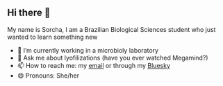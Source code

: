 ## Hi there 👋
My name is Sorcha, I am a Brazilian Biological Sciences student who just wanted to learn something new
<!--
**Silky-number8/Silky-number8** is a ✨ _special_ ✨ repository because it's `README.md` (this file) appears on your GitHub profile.

Here are some ideas to get you started: -->

- 🔭 I’m currently working in a microbioly laboratory
- 💬 Ask me about lyofilizations (have you ever watched Megamind?)
- 📫 How to reach me: my <a href="mailto:sorchagalera@gmail.com"> email</a> or through my <a href="https://bsky.app/profile/sgmushroom.bsky.social">Bluesky</a>
- 😄 Pronouns: She/her

